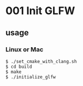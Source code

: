 # 001 Init GLFW
## usage
### Linux or Mac
```
$ ./set_cmake_with_clang.sh
$ cd build
$ make
$ ./initialize_glfw
```
